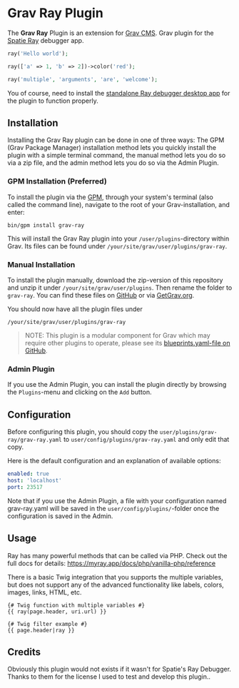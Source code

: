 # Grav Ray Plugin

The **Grav Ray** Plugin is an extension for [Grav CMS](https://github.com/getgrav/grav). Grav plugin for the [Spatie Ray](https://myray.app/docs/getting-started/introduction) debugger app.

```php
ray('Hello world');

ray(['a' => 1, 'b' => 2])->color('red');

ray('multiple', 'arguments', 'are', 'welcome');
```

You of course, need to install the [standalone Ray debugger desktop app](https://myray.app/) for the plugin to function properly.

## Installation

Installing the Grav Ray plugin can be done in one of three ways: The GPM (Grav Package Manager) installation method lets you quickly install the plugin with a simple terminal command, the manual method lets you do so via a zip file, and the admin method lets you do so via the Admin Plugin.

### GPM Installation (Preferred)

To install the plugin via the [GPM](https://learn.getgrav.org/cli-console/grav-cli-gpm), through your system's terminal (also called the command line), navigate to the root of your Grav-installation, and enter:

    bin/gpm install grav-ray

This will install the Grav Ray plugin into your `/user/plugins`-directory within Grav. Its files can be found under `/your/site/grav/user/plugins/grav-ray`.

### Manual Installation

To install the plugin manually, download the zip-version of this repository and unzip it under `/your/site/grav/user/plugins`. Then rename the folder to `grav-ray`. You can find these files on [GitHub](https://github.com/trilbymedia/grav-plugin-grav-ray) or via [GetGrav.org](https://getgrav.org/downloads/plugins).

You should now have all the plugin files under

    /your/site/grav/user/plugins/grav-ray
	
> NOTE: This plugin is a modular component for Grav which may require other plugins to operate, please see its [blueprints.yaml-file on GitHub](https://github.com/trilbymedia/grav-plugin-grav-ray/blob/main/blueprints.yaml).

### Admin Plugin

If you use the Admin Plugin, you can install the plugin directly by browsing the `Plugins`-menu and clicking on the `Add` button.

## Configuration

Before configuring this plugin, you should copy the `user/plugins/grav-ray/grav-ray.yaml` to `user/config/plugins/grav-ray.yaml` and only edit that copy.

Here is the default configuration and an explanation of available options:

```yaml
enabled: true
host: 'localhost'
port: 23517
```

Note that if you use the Admin Plugin, a file with your configuration named grav-ray.yaml will be saved in the `user/config/plugins/`-folder once the configuration is saved in the Admin.

## Usage

Ray has many powerful methods that can be called via PHP. Check out the full docs for details: https://myray.app/docs/php/vanilla-php/reference

There is a basic Twig integration that you supports the multiple variables, but does not support any of the advanced functionality like labels, colors, images, links, HTML, etc.


```twig
{# Twig function with multiple variables #}
{{ ray(page.header, uri.url) }}

{# Twig filter example #}
{{ page.header|ray }}
```

## Credits

Obviously this plugin would not exists if it wasn't for Spatie's Ray Debugger. Thanks to them for the license I used to test and develop this plugin..


